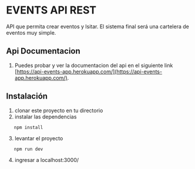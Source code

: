 # EVENTS API REST

API que permita crear eventos y lsitar. El sistema final será una cartelera de eventos muy simple.
## Api Documentacion
1) Puedes probar y ver la documentacion del api en el siguiente link  [https://api-events-app.herokuapp.com/](https://api-events-app.herokuapp.com/).

## Instalación

1) clonar este proyecto en tu directorio
2) instalar las dependencias

```npm
   npm install
```
3) levantar el proyecto
```npm
   npm run dev
```
4) ingresar a localhost:3000/ 
